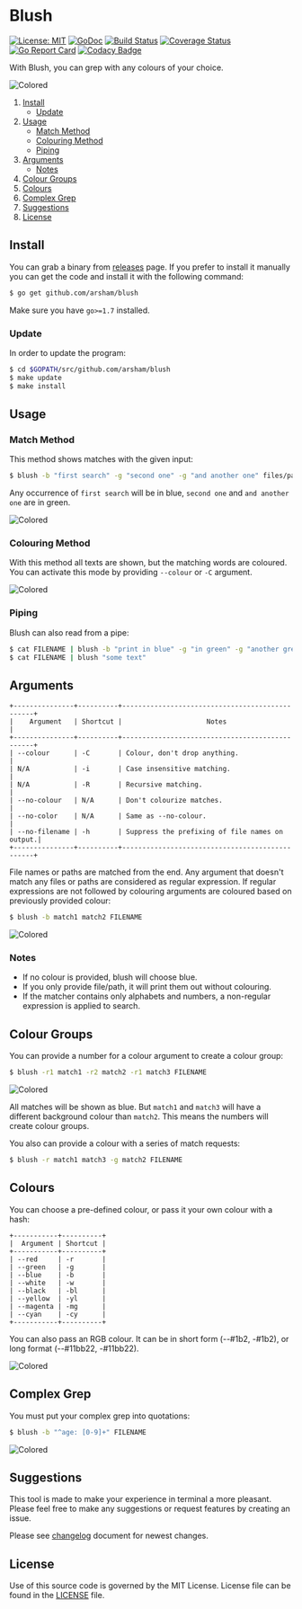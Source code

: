 # Blush

[![License: MIT](https://img.shields.io/badge/License-MIT-blue.svg)](https://opensource.org/licenses/MIT)
[![GoDoc](https://godoc.org/github.com/arsham/blush?status.svg)](http://godoc.org/github.com/arsham/blush)
[![Build Status](https://travis-ci.org/arsham/blush.svg?branch=master)](https://travis-ci.org/arsham/blush)
[![Coverage Status](https://codecov.io/gh/arsham/blush/branch/master/graph/badge.svg)](https://codecov.io/gh/arsham/blush)
[![Go Report Card](https://goreportcard.com/badge/github.com/arsham/blush)](https://goreportcard.com/report/github.com/arsham/blush)
[![Codacy Badge](https://api.codacy.com/project/badge/Grade/4d4d4330fc2e44f18da6d8012d7432b9)](https://www.codacy.com/app/arsham/blush?utm_source=github.com&amp;utm_medium=referral&amp;utm_content=arsham/blush&amp;utm_campaign=Badge_Grade)

With Blush, you can grep with any colours of your choice.

![Colored](http://i.imgur.com/RF19HYU.png)

1. [Install](#install)
    * [Update](#update)
2. [Usage](#usage)
    * [Match Method](#match-method)
    * [Colouring Method](#colouring-method)
    * [Piping](#piping)
3. [Arguments](#arguments)
    * [Notes](#notes)
4. [Colour Groups](#colour-groups)
5. [Colours](#colours)
6. [Complex Grep](#complex-grep)
7. [Suggestions](#suggestions)
8. [License](#license)

## Install

You can grab a binary from [releases](https://github.com/arsham/blush/releases)
page. If you prefer to install it manually you can get the code and install it
with the following command:

```bash
$ go get github.com/arsham/blush
```

Make sure you have `go>=1.7` installed.

### Update

In order to update the program:

```bash
$ cd $GOPATH/src/github.com/arsham/blush
$ make update
$ make install
```

## Usage

### Match Method

This method shows matches with the given input:
```bash
$ blush -b "first search" -g "second one" -g "and another one" files/paths
```

Any occurrence of `first search` will be in blue, `second one` and `and another one`
are in green.

![Colored](http://i.imgur.com/ghUTuva.png)

### Colouring Method

With this method all texts are shown, but the matching words are coloured. You
can activate this mode by providing `--colour` or `-C` argument.

![Colored](http://i.imgur.com/3CqzAUd.png)

### Piping

Blush can also read from a pipe:
```bash
$ cat FILENAME | blush -b "print in blue" -g "in green" -g "another green"
$ cat FILENAME | blush "some text"
```

## Arguments

```
+---------------+----------+------------------------------------------------+
|    Argument   | Shortcut |                     Notes                      |
+---------------+----------+------------------------------------------------+
| --colour      | -C       | Colour, don't drop anything.                   |
| N/A           | -i       | Case insensitive matching.                     |
| N/A           | -R       | Recursive matching.                            |
| --no-colour   | N/A      | Don't colourize matches.                       |
| --no-color    | N/A      | Same as --no-colour.                           |
| --no-filename | -h       | Suppress the prefixing of file names on output.|
+---------------+----------+------------------------------------------------+
```

File names or paths are matched from the end. Any argument that doesn't match
any files or paths are considered as regular expression. If regular expressions
are not followed by colouring arguments are coloured based on previously
provided colour:

```bash
$ blush -b match1 match2 FILENAME
```

![Colored](http://i.imgur.com/J6uZPQD.png)

### Notes

* If no colour is provided, blush will choose blue.
* If you only provide file/path, it will print them out without colouring.
* If the matcher contains only alphabets and numbers, a non-regular expression is applied to search.

## Colour Groups

You can provide a number for a colour argument to create a colour group:

```bash
$ blush -r1 match1 -r2 match2 -r1 match3 FILENAME
```

![Colored](http://i.imgur.com/cBnyrcy.png)

All matches will be shown as blue. But `match1` and `match3` will have a
different background colour than `match2`. This means the numbers will create
colour groups.

You also can provide a colour with a series of match requests:

```bash
$ blush -r match1 match3 -g match2 FILENAME
```

## Colours

You can choose a pre-defined colour, or pass it your own colour with a hash:

```
+-----------+----------+
|  Argument | Shortcut |
+-----------+----------+
| --red     | -r       |
| --green   | -g       |
| --blue    | -b       |
| --white   | -w       |
| --black   | -bl      |
| --yellow  | -yl      |
| --magenta | -mg      |
| --cyan    | -cy      |
+-----------+----------+
```

You can also pass an RGB colour. It can be in short form (--#1b2, -#1b2), or
long format (--#11bb22, -#11bb22).

![Colored](http://i.imgur.com/MkBIM9b.png)

## Complex Grep

You must put your complex grep into quotations:

```bash
$ blush -b "^age: [0-9]+" FILENAME
```
![Colored](http://i.imgur.com/hskdVhe.png)

## Suggestions

This tool is made to make your experience in terminal a more pleasant. Please
feel free to make any suggestions or request features by creating an issue.

Please see [changelog](./CHANGELOG.md) document for newest changes.

## License

Use of this source code is governed by the MIT License. License file can be
found in the [LICENSE](./LICENSE) file.
